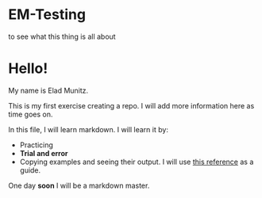 # EM-Testing
to see what this thing is all about
# Hello!
My name is Elad Munitz.



This is my first exercise creating a repo.
I will add more information here as time goes on. 

In this file, I will learn markdown. I will learn it by:
* Practicing
* **Trial and error**
* Copying examples and seeing their output.
I will use [this reference](https://guides.github.com/features/mastering-markdown/) as a guide.

One day **soon**
I will be a markdown master.


